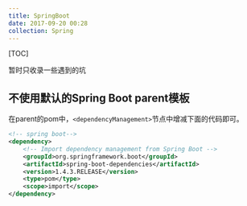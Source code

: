 ```yaml
---
title: SpringBoot
date: 2017-09-20 00:28
collection: Spring
---
```


[TOC]

暂时只收录一些遇到的坑

## 不使用默认的Spring Boot parent模板

在parent的pom中，`<dependencyManagement>`节点中增减下面的代码即可。

```xml
<!-- spring boot-->
<dependency>
    <!-- Import dependency management from Spring Boot -->
    <groupId>org.springframework.boot</groupId>
    <artifactId>spring-boot-dependencies</artifactId>
    <version>1.4.3.RELEASE</version>
    <type>pom</type>
    <scope>import</scope>
</dependency>
```
